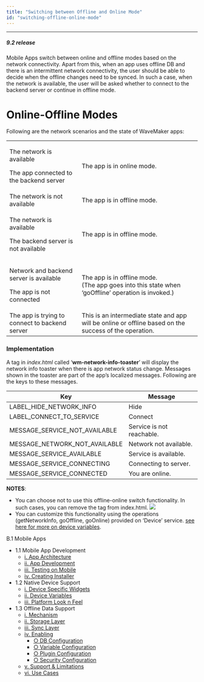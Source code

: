 ```yaml
---
title: "Switching between Offline and Online Mode"
id: "switching-offline-online-mode"
---
```

---

##### 9.2 release

Mobile Apps switch between online and offline modes based on the network connectivity. Apart from this, when an app uses offline DB and there is an intermittent network connectivity, the user should be able to decide when the offline changes need to be synced. In such a case, when the network is available, the user will be asked whether to connect to the backend server or continue in offline mode.

# Online-Offline Modes

Following are the network scenarios and the state of WaveMaker apps:

<table><tbody><tr><td><p style={{textAlign:'left'}}>The network is available</p><p style={{textAlign:'left'}}>The app connected to the&nbsp;backend server</p></td><td>The app is in&nbsp;online mode.</td></tr><tr><td style={{textAlign:'left'}}>The network is not available</td><td>The app is in&nbsp;offline mode.</td></tr><tr><td><p style={{textAlign:'left'}}>The network is available</p><p style={{textAlign:'left'}}>The&nbsp;backend server is not available</p></td><td>The app is in&nbsp;offline mode.</td></tr><tr><td><p style={{textAlign:'left'}}>Network and backend server is available</p><p style={{textAlign:'left'}}>The&nbsp;app is not connected</p></td><td>The app is in&nbsp;offline mode.<div></div>(The app goes into this state&nbsp;when ‘goOffline’ operation is invoked.)</td></tr><tr><td style={{textAlign:'left'}}>The app is trying to connect to backend server</td><td>This is an intermediate state and app will be online or offline based on the success of the&nbsp;operation.</td></tr></tbody></table>

### Implementation

A tag in _index.html_ called ‘**wm-network-info-toaster**’ will display the network info toaster when there is app network status change. Messages shown in the toaster are part of the app’s localized messages. Following are the keys to these messages.

| Key | Message |
| --- | --- |
| LABEL_HIDE_NETWORK_INFO | Hide |
| LABEL_CONNECT_TO_SERVICE | Connect |
| MESSAGE_SERVICE_NOT_AVAILABLE | Service is not reachable. |
| MESSAGE_NETWORK_NOT_AVAILABLE | Network not available. |
| MESSAGE_SERVICE_AVAILABLE | Service is available. |
| MESSAGE_SERVICE_CONNECTING | Connecting to server. |
| MESSAGE_SERVICE_CONNECTED | You are online. |

**NOTES**:

- You can choose not to use this offline-online switch functionality. In such cases, you can remove the tag from index.html. [![](/learn/assets/offon_index.png)](/learn/assets/offon_index.png)
- You can customize this functionality using the operations (getNetworkInfo, goOffline, goOnline) provided on ‘Device’ service. [see here for more on device variables](/learn/hybrid-mobile/device-variables/).

B.1 Mobile Apps

- 1.1 Mobile App Development
    - [i. App Architecture](#mobile-app-architecture)
    - [ii. App Development](#mobile-app-development)
    - [iii. Testing on Mobile](#testing-mobile)
    - [iv. Creating Installer](#creating-installer)
- 1.2 Native Device Support
    - [i. Device Specific Widgets](/learn/hybrid-mobile/native-device-support/#device-specific-widgets)
    - [ii. Device Variables](/learn/hybrid-mobile/native-device-support/#device-features-variables)
    - [iii. Platform Look n Feel](/learn/hybrid-mobile/native-device-support/#platform-support)
- 1.3 Offline Data Support
    - [i. Mechanism](/learn/hybrid-mobile/offline-data-support/#working)
    - [ii. Storage Layer](/learn/hybrid-mobile/offline-data-support/#storage-layer)
    - [iii. Sync Layer](/learn/hybrid-mobile/offline-data-support/#sync-layer)
    - [iv. Enabling](/learn/hybrid-mobile/offline-data-support/#enabling)
        - [○ DB Configuration](/learn/hybrid-mobile/offline-data-support/#db)
        - [○ Variable Configuration](/learn/hybrid-mobile/offline-data-support/#variable)
        - [○ Plugin Configuration](/learn/hybrid-mobile/offline-data-support/#plugin)
        - [○ Security Configuration](/learn/hybrid-mobile/offline-data-support/#security)
    - [v. Support & Limitations](/learn/hybrid-mobile/offline-data-support/#limitations)
    - [vi. Use Cases](/learn/hybrid-mobile/offline-data-support/#use-cases)
